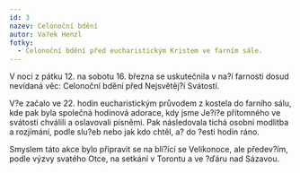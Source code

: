 ```yaml
---
id: 3
nazev: Celonoční bdění
autor: Va?ek Henzl
fotky:
  - Celonoční bdění před eucharistickým Kristem ve farním sále.
---
```

V noci z pátku 12. na sobotu 16. března se uskutečnila v na?í farnosti dosud nevídaná věc: Celonoční bdění před Nejsvětěj?í Svátostí. <p>
V?e začalo ve 22. hodin eucharistickým průvodem z kostela do farního sálu, kde pak byla společná hodinová adorace, kdy jsme Je?í?e přítomného ve svátosti chválili a oslavovali písněmi. Pak následovala tichá osobní modlitba a rozjímání, podle slu?eb nebo jak kdo chtěl, a? do ?esti hodin ráno. <p>
Smyslem táto akce bylo připravit se na blí?ící se Velikonoce, ale předev?ím, podle výzvy svatého Otce, na setkání v Torontu a ve ?ďáru nad Sázavou.

